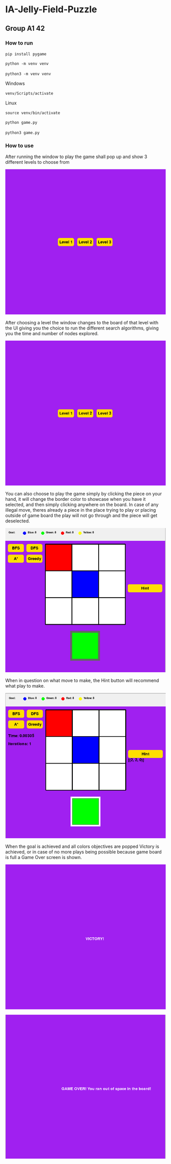 # IA-Jelly-Field-Puzzle

## Group A1 42

### How to run


```
pip install pygame
```

```
python -m venv venv

python3 -m venv venv
```

Windows
```
venv/Scripts/activate
```

Linux
```
source venv/bin/activate
```

```
python game.py

python3 game.py
```

### How to use

After running the window to play the game shall pop up and show 3 different levels to choose from

![Initial Menu](images\InitialMenu.png)

After choosing a level the window changes to the board of that level with the UI giving you the choice to run the different search algorithms, giving you the time and number of nodes explored. 

![Level 1](images\InitialMenu.png)

You can also choose to play the game simply by clicking the piece on your hand, it will change the border color to showcase when you have it selected, and then simply clicking anywhere on the board. In case of any illegal move, theres already a piece in the place trying to play or placing outside of game board the play will not go through and the piece will get deselected.

![Playing](images\PlayingPiece.png)

When in question on what move to make, the Hint button will recommend what play to make.

![Hint](images\Hint.png)

When the goal is achieved and all colors objectives are popped Victory is achieved, or in case of no more plays being possible because game board is full a Game Over screen is shown.

![Victory](images\Victory.png)

![GameOver](images\GameOver.png)


